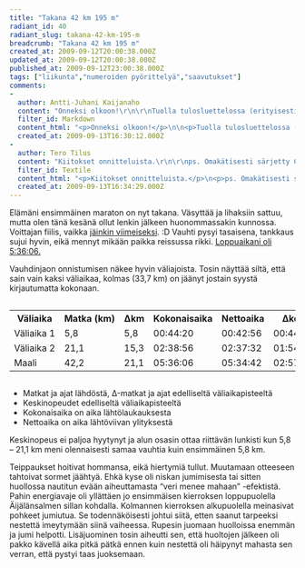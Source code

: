 ```yaml
---
title: "Takana 42 km 195 m"
radiant_id: 40
radiant_slug: takana-42-km-195-m
breadcrumb: "Takana 42 km 195 m"
created_at: 2009-09-12T20:00:38.000Z
updated_at: 2009-09-12T20:00:38.000Z
published_at: 2009-09-12T23:00:38.000Z
tags: ["liikunta","numeroiden pyörittelyä","saavutukset"]
comments:
-
  author: Antti-Juhani Kaijanaho
  content: "Onneksi olkoon!\r\n\r\nTuolla tulosluettelossa (erityisesti puolikkaan puolella) on yllättävän paljon tuttuja nimiä.\r\n\r\nOn muuten järkyttävän pieni tämä kommenttiloota :)"
  filter_id: Markdown
  content_html: "<p>Onneksi olkoon!</p>\n\n<p>Tuolla tulosluettelossa (erityisesti puolikkaan puolella) on yllättävän paljon tuttuja nimiä.</p>\n\n<p>On muuten järkyttävän pieni tämä kommenttiloota :)</p>"
  created_at: 2009-09-13T16:30:12.000Z
-
  author: Tero Tilus
  content: "Kiitokset onnitteluista.\r\n\r\nps. Omakätisesti särjetty CSS korjattu. Nyt on isompi loota kommenteille. :)"
  filter_id: Textile
  content_html: "<p>Kiitokset onnitteluista.</p>\n<p>ps. Omakätisesti särjetty <span class=\"caps\">CSS</span> korjattu. Nyt on isompi loota kommenteille. :)</p>"
  created_at: 2009-09-13T16:34:29.000Z
---
```

<style>
  .scroll { overflow: auto; }
</style>
<p>Elämäni ensimmäinen maraton on nyt takana.  Väsyttää ja lihaksiin sattuu, mutta olen tänä kesänä ollut lenkin jälkeen huonommassakin kunnossa.  Voittajan fiilis, vaikka <a href="http://www.racetimer.eu/welkom/es_result.php?v=%252Fes%252Frace%252Fresultlist%252F265%253Frc_id%253D1770%2526amp%253Blayout%253Dracetimer_eu%2526amp%253Bsub_class%253DM">jäinkin viimeiseksi</a>. :D  Vauhti pysyi tasaisena, tankkaus sujui hyvin, eikä mennyt mikään paikka reissussa rikki.  <a href="http://www.racetimer.eu/welkom/es_result.php?v=%252Fes%252Frace%252Fshow%252F265%253Flayout%253Dracetimer_eu">Loppuaikani oli 5:36:06.</a></p>
<p>Vauhdinjaon onnistumisen näkee hyvin väliajoista.  Tosin näyttää siltä, että sain vain kaksi väliaikaa, kolmas (33,7 km) on jäänyt jostain syystä kirjautumatta kokonaan.</p>
<div class="scroll">
<table class="numeroita">
<tr><th>Väliaika</th><th>Matka&nbsp;(km)</th><th>&Delta;km</th><th>Kokonaisaika</th><th>Nettoaika</th><th>&Delta;kok</th><th>&Delta;net</th><th>&Delta;net&nbsp;(h)</th><th>&Delta;net&nbsp;(min)</th><th>km/h</th><th>min/km</th></tr>
<tr><td>Väliaika&nbsp;1</td><td>5,8</td><td>5,8</td><td>00:44:20</td><td>00:42:56</td><td>00:44:20</td><td>00:42:56</td><td>0,72</td><td>42,93</td><td>8,11</td><td>7,40</td></tr>
<tr><td>Väliaika&nbsp;2</td><td>21,1</td><td>15,3</td><td>02:38:56</td><td>02:37:32</td><td>01:54:36</td><td>01:54:36</td><td>1,91</td><td>114,60</td><td>8,01</td><td>7,49</td></tr>
<tr><td>Maali</td><td>42,2</td><td>21,1</td><td>05:36:06</td><td>05:34:42</td><td>02:57:10</td><td>02:57:10</td><td>2,95</td><td>177,17</td><td>7,14</td><td>8,40</td></tr>
</table>
</div>
<ul>
	<li>Matkat ja ajat lähdöstä, &Delta;-matkat ja ajat edelliseltä väliaikapisteeltä</li>
	<li>Keskinopeudet edelliseltä väliaikapisteeltä</li>
	<li>Kokonaisaika on aika lähtölaukauksesta</li>
	<li>Nettoaika on aika lähtöviivan ylityksestä</li>
</ul>
<p>Keskinopeus ei paljoa hyytynyt ja alun osasin ottaa riittävän lunkisti kun 5,8 &#8211; 21,1 km meni olennaisesti samaa vauhtia kuin ensimmäinen 5,8 km.</p>
<p>Teippaukset hoitivat hommansa, eikä hiertymiä tullut.  Muutamaan otteeseen tahtoivat sormet jäähtyä.  Ehkä kyse oli niskan jumimisesta tai sitten huollossa nautitun evään aiheuttamasta &#8220;veri menee mahaan&#8221; -efektistä.  Pahin energiavaje oli yllättäen jo ensimmäisen kierroksen loppupuolella Äijälänsalmen sillan kohdalla.  Kolmannen kierroksen alkupuolella meinasivat pohkeet jumiutua.  Se todennäköisesti johtui siitä, etten saanut tarpeeksi nestettä imeytymään siinä vaiheessa.  Rupesin juomaan huolloissa enemmän ja jumi helpotti.  Lisäjuominen tosin aiheutti sen, että huoltojen jälkeen oli pakko kävellä aika pitkä pätkä ennen kuin nestettä oli häipynyt mahasta sen verran, että pystyi taas juoksemaan.</p>